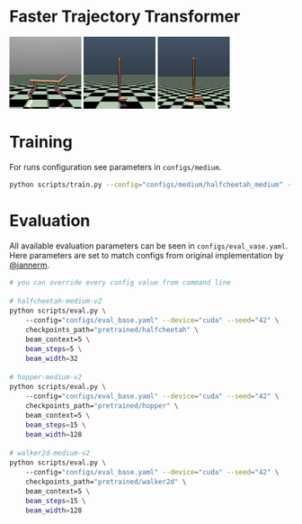# Faster Trajectory Transformer

![video](media/halfcheetah.gif)
![video](media/walker2d.gif)
![video](media/hopper.gif)

# Training

For runs configuration see parameters in `configs/medium`.

```bash
python scripts/train.py --config="configs/medium/halfcheetah_medium" --device="cuda" --seed="42"
```

# Evaluation

All available evaluation parameters can be seen in `configs/eval_vase.yaml`.
Here parameters are set to match configs from original implementation by [@jannerm](https://github.com/jannerm). 

```bash
# you can override every config value from command line

# halfcheetah-medium-v2
python scripts/eval.py \ 
    --config="configs/eval_base.yaml" --device="cuda" --seed="42" \
    checkpoints_path="pretrained/halfcheetah" \
    beam_context=5 \ 
    beam_steps=5 \
    beam_width=32

# hopper-medium-v2
python scripts/eval.py \ 
    --config="configs/eval_base.yaml" --device="cuda" --seed="42" \
    checkpoints_path="pretrained/hopper" \
    beam_context=5 \ 
    beam_steps=15 \
    beam_width=128

# walker2d-medium-v2
python scripts/eval.py \ 
    --config="configs/eval_base.yaml" --device="cuda" --seed="42" \
    checkpoints_path="pretrained/walker2d" \
    beam_context=5 \ 
    beam_steps=15 \
    beam_width=128
```


